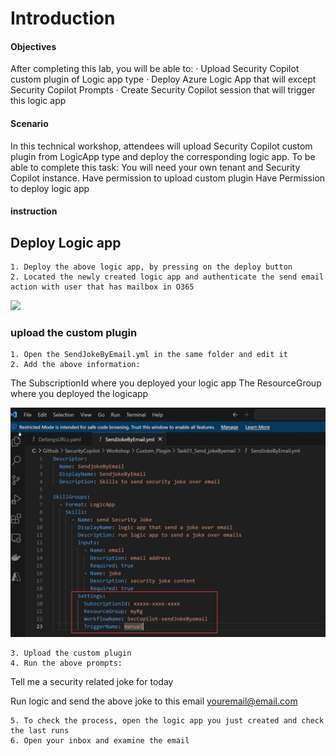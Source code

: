 # Introduction
#### Objectives
After completing this lab, you will be able to:
· Upload Security Copilot custom plugin of Logic app type
· Deploy Azure Logic App that will except Security Copilot Prompts 
· Create Security Copilot session that will trigger this logic app 

#### Scenario
In this technical workshop, attendees will upload Security Copilot custom plugin from LogicApp type and deploy the corresponding logic app. 
To be able to complete this task:
You will need your own tenant and Security Copilot instance. 
Have permission to upload custom plugin
Have Permission to deploy logic app 


####  instruction

## Deploy Logic app 

	1. Deploy the above logic app, by pressing on the deploy button
	2. Located the newly created logic app and authenticate the send email action with user that has mailbox in O365

<a href="https://portal.azure.com/#create/Microsoft.Template/uri/https%3A%2F%2Fraw.githubusercontent.com%2FYaniv-Shasha%2FSecurityCopilot%2Fmain%2FWorkshop%2FCustom_Plugin%2FTask01_Send_jokeByemail%2FWorkshop01-sendJokeByemail%2Fazuredeploy.json" target="_blank">
    <img src="https://aka.ms/deploytoazurebutton"/>
</a>

### upload the custom plugin 

	1. Open the SendJokeByEmail.yml in the same folder and edit it 
	2. Add the above information: 

The SubscriptionId where you deployed your logic app 
The ResourceGroup where you deployed the logicapp 

<img src="https://github.com/Yaniv-Shasha/SecurityCopilot/blob/2100cbf8cdd70735495ad5c869746bf02be144dc/Workshop/Custom_Plugin/Task01_Send_jokeByemail/Images/yaml_subid.jpg"/>





	3. Upload the custom plugin 
	4. Run the above prompts:

Tell me a security related joke for today

Run logic and send the above joke to this email youremail@email.com

	5. To check the process, open the logic app you just created and check the last runs 
	6. Open your inbox and examine the email
